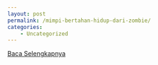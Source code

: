 ```yaml
---
layout: post
permalink: /mimpi-bertahan-hidup-dari-zombie/
categories:
    - Uncategorized
---
```


[Baca Selengkapnya](/01)